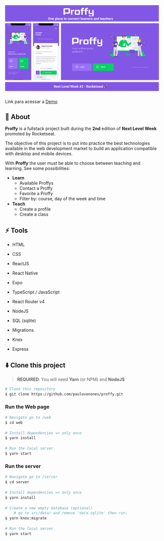 <h1 align="center">
  <img src="https://github.com/paulovenones/proffy/blob/master/banner.png" alt="Proffy"/>
</h1>

Link para acessar a [Demo](https://proffy-webapp.vercel.app/)

## 📢 About

**Proffy** is a fullstack project built during the **2nd** edition of **Next Level Week** promoted by Rocketseat.

The objective of this project is to put into practice the best technologies available in the web development market to build an application compatible with desktop and mobile devices.

With **Proffy** the user must be able to choose between teaching and learning. See some possibilities:

* **Learn**
   * Available Proffys
   * Contact a Proffy
   * Favorite  a Proffy
   * Filter by: course, day of the week and time
* **Teach**
   * Create a profile
   * Create a class



## ⚡ Tools

* HTML

* CSS

* ReactJS
* React Native
* Expo

* TypeScript / JavaScript

* React Router v4

* NodeJS

* SQL (sqlite)

* Migrations

* Knex

* Express


  

  

## ⬇️ Clone this project

> **REQUIRED**: You will need **Yarn** (or NPM) and **NodeJS**

```bash
# Clone this repository
$ git clone https://github.com/paulovenones/proffy.git
```

### Run the Web page

```bash
# Navigate go to /web
$ cd web

# Install dependencies => only once
$ yarn install

# Run the local server
$ yarn start
```

### Run the server

```bash
# Navigate go to /server
$ cd server

# Install dependencies => only once
$ yarn install

# Create a new empty database (optional)
	# go to src/data/ and remove 'data.sqlite' then run:
$ yarn knex:migrate

# Run the local server
$ yarn start
```
